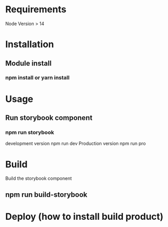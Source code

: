 # Requirements

Node Version > 14

# Installation

## Module install
### npm install or yarn install

# Usage

## Run storybook component
### npm run storybook

development version
npm run dev
Production version
npm run pro

# Build

Build the storybook component
## npm run build-storybook

# Deploy (how to install build product)
